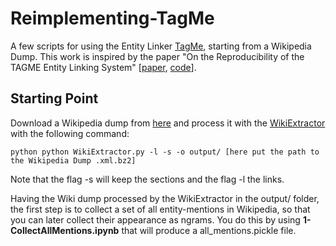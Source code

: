 # Reimplementing-TagMe
A few scripts for using the Entity Linker [TagMe](http://pages.di.unipi.it/ferragina/cikm2010.pdf), starting from a Wikipedia Dump. This work is inspired by the paper "On the Reproducibility of the TAGME Entity Linking System" [[paper](http://hasibi.com/files/ecir2016-tagme.pdf), [code](https://github.com/hasibi/TAGME-Reproducibility)].

## Starting Point

Download a Wikipedia dump from [here](https://dumps.wikimedia.org/enwiki/) and process it with the [WikiExtractor](http://medialab.di.unipi.it/wiki/Wikipedia_Extractor) with the following command:

```
python python WikiExtractor.py -l -s -o output/ [here put the path to the Wikipedia Dump .xml.bz2]
```
Note that the flag -s will keep the sections and the flag -l the links.

Having the Wiki dump processed by the WikiExtractor in the output/ folder, the first step is to collect a set of all entity-mentions in Wikipedia, so that you can later collect their appearance as ngrams. You do this by using **1-CollectAllMentions.ipynb** that will produce a all_mentions.pickle file. 


